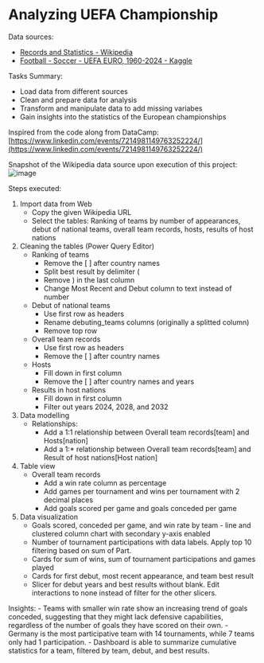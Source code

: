# Analyzing UEFA Championship

Data sources:

- [Records and Statistics - Wikipedia](https://en.wikipedia.org/wiki/UEFA_European_Championship_records_and_statistics)
- [Football - Soccer - UEFA EURO, 1960-2024 - Kaggle](https://www.kaggle.com/datasets/piterfm/football-soccer-uefa-euro-1960-2024)

Tasks Summary:

- Load data from different sources
- Clean and prepare data for analysis
- Transform and manipulate data to add missing variabes
- Gain insights into the statistics of the European championships

Inspired from the code along from DataCamp: [https://www.linkedin.com/events/7214981149763252224/](https://www.linkedin.com/events/7214981149763252224/)

Snapshot of the Wikipedia data source upon execution of this project:
![image](https://github.com/20100215/Analyzing_Football_Matches/assets/84717650/3c55bf4a-a018-4206-a511-ff1bfce216ac)


Steps executed:

1. Import data from Web
    - Copy the given Wikipedia URL
    - Select the tables: Ranking of teams by number of appearances, debut of national teams, overall team records, hosts, results of host nations
2. Cleaning the tables (Power Query Editor)
    - Ranking of teams
        - Remove the [ ] after country names
        - Split best result by delimiter (
        - Remove ) in the last column
        - Change Most Recent and Debut column to text instead of number
    - Debut of national teams
        - Use first row as headers
        - Rename debuting_teams columns (originally a splitted column)
        - Remove top row
    - Overall team records
        - Use first row as headers
        - Remove the [ ] after country names
    - Hosts
        - Fill down in first column
        - Remove the [ ] after country names and years
    - Results in host nations
        - Fill down in first column
        - Filter out years 2024, 2028, and 2032
3. Data modelling
    - Relationships:
        - Add a 1:1 relationship between Overall team records[team] and Hosts[nation]
        - Add a 1:* relationship between Overall team records[team] and Result of host nations[Host nation]
4. Table view
    - Overall team records
        - Add a win rate column as percentage
        - Add games per tournament and wins per tournament with 2 decimal places
        - Add goals scored per game and goals conceded per game
5. Data visualization
    - Goals scored, conceded per game, and win rate by team - line and clustered column chart with secondary y-axis enabled
    - Number of tournament participations with data labels. Apply top 10 filtering based on sum of Part.
    - Cards for sum of wins, sum of tournament participations and games played
    - Cards for first debut, most recent appearance, and team best result
    - Slicer for debut years and best results without blank. Edit interactions to none instead of filter for the other slicers.

Insights:
    - Teams with smaller win rate show an increasing trend of goals conceded, suggesting that they might lack defensive capabilities, regardless of the number of goals they have scored on their own.
    - Germany is the most participative team with 14 tournaments, while 7 teams only had 1 participation.
    - Dashboard is able to summarize cumulative statistics for a team, filtered by team, debut, and best results.
        